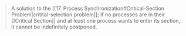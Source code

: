 > A solution to the [[17. Process Synchronization#Critical-Section Problem|critital-selection problem]]; if no processes are in their [[Critical Section]] and at least one process wants to enter its section, it cannot be indefinitely postponed. 